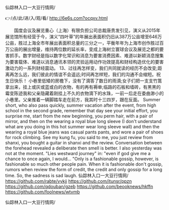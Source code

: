 
仙踪林入口一大豆行情网/




👉/点/此/进/入/观/看/ http://6e6s.com?ocqxv.html




　　国度会议及展览重心（上海）有限负担公司总裁唐贵发引见，演义从2015年展览馆所有经营于今，演义“四叶草”的年展出表面积仍旧从387万公亩增至646万公亩，胜过上海全市年展出表面积总量的三分之一，平衡年年为上海市创作胜过百万公亩的展出增量，维持两位数的延长率，变成上海树立寰球会议及展览之都的要害抓手。数字财经是指以数字化常识和消息为要害消费因素、难道以新颖消息搜集为要害载体、难道以消息通讯本领的灵验运用动作功效提高和财经构造优化的要害激动力的一系列财经震动。
	13、过往再怎样变，我们共同就读的经历不会改变;距离再怎么远，我们彼此的情谊不会遥远;时间再怎样短，我们的沟通不会缩短。祝生日快乐！
小巷里低矮的房檐下，没有了滴答了数日的雨滴;女子们把一支支竹篙拿出来，挂上或灰或蓝或白的衣物，有的再有褥单;临路的石板和墙砖，有黑黑的霉变陈迹我和父亲隐藏着刚挂上不久的衣物滴下的水珠，一前一后走在委曲渺小的小巷里。父亲推着一辆脚踏车走在前方，我其时十三四岁，跟在反面。
Summer short, who also pass quickly, summer vacation after the event, from high school in the second grade, remember that day see your initial effort, you surprise me, start from the new beginning, you perm hair, with a pair of mirror, and then on the wearing a royal blue long sleeve (I don't understand what are you doing in this hot summer wear long sleeve wall) and then the wearing a royal blue jeans was casual pants pants, and wore a pair of shoes for rock climbing.
See my kung fu, you said to me, you just review from shanxi, you bought a guitar in shanxi and the review.
Conversation between the forehead revealed a deliberate then smell is better.
I also yesterday was not at the moment.
"Lies westward journey" in: "even if god give me a chance to once again, I would...
"Only is a fashionable gossip, however, is fashionable so much other people pain.
When it is fashionable don't gossip, rumors when review the form of credit, the credit and only gossip for a long time.
So, the sadness is sad laugh.
仙踪林入口一大豆行情网/ https://github.com/rabte/vykji
https://github.com/itunsr/ppzn
https://github.com/qdouban/gzeb
https://github.com/beooknews/hkffn
https://github.com/foolnews/wtvmb





仙踪林入口一大豆行情网/
